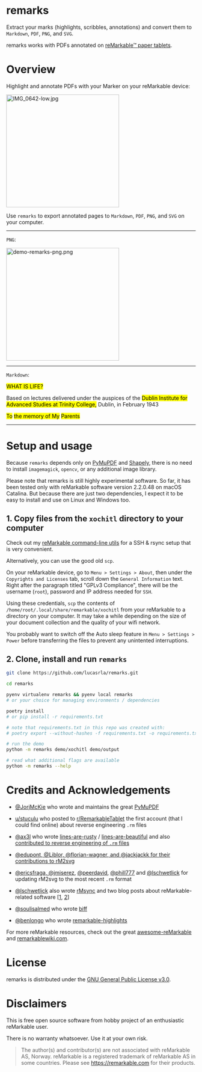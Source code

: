 # remarks

Extract your marks (highlights, scribbles, annotations) and convert them to `Markdown`, `PDF`, `PNG`, and `SVG`. 

remarks works with PDFs annotated on [reMarkable™ paper tablets](https://remarkable.com).

# Overview

Highlight and annotate PDFs with your Marker on your reMarkable device: 

<!-- How to host images on GitHub but outside your repository? Open an issue, upload your images, and voila! Trick learned from http://felixhayashi.github.io/ReadmeGalleryCreatorForGitHub/ -->

<img width="300" alt="IMG_0642-low.jpg" src="https://user-images.githubusercontent.com/1920195/88480247-3d776680-cf2b-11ea-9c30-061ec0e5cc60.jpg">

Use `remarks` to export annotated pages to `Markdown`, `PDF`, `PNG`, and `SVG` on your computer.

---

`PNG`:

<img width="300" alt="demo-remarks-png.png" src="https://user-images.githubusercontent.com/1920195/88480249-410aed80-cf2b-11ea-919b-22fb550ed9d7.png">

---

`Markdown`:

<mark>WHAT IS LIFE?</mark>

Based on lectures delivered under the auspices of the <mark>Dublin Institute for</mark> <mark>Advanced Studies at Trinity College,</mark> Dublin, in February 1943

<mark>To</mark>
<mark>the memory of My</mark> <mark>Parents</mark>

---

# Setup and usage

Because `remarks` depends only on [PyMuPDF](https://github.com/pymupdf/PyMuPDF) and [Shapely](https://github.com/Toblerity/Shapely), there is no need to install `imagemagick`, `opencv`, or any additional image library. 

Please note that remarks is still highly experimental software. So far, it has been tested only with reMarkable software version 2.2.0.48 on macOS Catalina. But because there are just two dependencies, I expect it to be easy to install and use on Linux and Windows too.

## 1. Copy files from the `xochitl` directory to your computer

Check out my [reMarkable command-line utils](https://github.com/lucasrla/rm-utils) for a SSH & rsync setup that is very convenient.

Alternatively, you can use the good old `scp`.

On your reMarkable device, go to `Menu > Settings > About`, then under the `Copyrights and Licenses` tab, scroll down the `General Information` text. Right after the paragraph titled "GPLv3 Compliance", there will be the username (`root`), password and IP address needed for `SSH`.

Using these credentials, `scp` the contents of `/home/root/.local/share/remarkable/xochitl` from your reMarkable to a directory on your computer. It may take a while depending on the size of your document collection and the quality of your wifi network.

You probably want to switch off the Auto sleep feature in `Menu > Settings > Power` before transferring the files to prevent any unintented interruptions.

## 2. Clone, install and run `remarks`

```sh
git clone https://github.com/lucasrla/remarks.git

cd remarks

pyenv virtualenv remarks && pyenv local remarks
# or your choice for managing environments / dependencies

poetry install
# or pip install -r requirements.txt

# note that requirements.txt in this repo was created with:
# poetry export --without-hashes -f requirements.txt -o requirements.txt

# run the demo
python -m remarks demo/xochitl demo/output

# read what additional flags are available
python -m remarks --help
```

# Credits and Acknowledgements

- [@JorjMcKie](https://github.com/JorjMcKie) who wrote and maintains the great [PyMuPDF](https://github.com/pymupdf/PyMuPDF)

- [u/stuculu](https://www.reddit.com/user/stucule/) who posted to [r/RemarkableTablet](https://www.reddit.com/r/RemarkableTablet/comments/7c5fh0/work_in_progress_format_of_the_lines_files/) the first account (that I could find online) about reverse engineering `.rm` files

- [@ax3l](https://github.com/ax3l) who wrote [lines-are-rusty](https://github.com/ax3l/lines-are-rusty) / [lines-are-beautiful](https://github.com/ax3l/lines-are-beautiful) and also [contributed to reverse engineering of `.rm` files](https://plasma.ninja/blog/devices/remarkable/binary/format/2017/12/26/reMarkable-lines-file-format.html)

- [@edupont, @Liblor, @florian-wagner, and @jackjackk for their contributions to rM2svg](https://github.com/reHackable/maxio/blob/33cdc1706b29698c15aac647619374e895ed3869/tools/rM2svg)

- [@ericsfraga, @jmiserez](https://github.com/jmiserez/maxio/blob/ee15bcc86e4426acd5fc70e717468862dce29fb8/tmp-rm16-ericsfraga-rm2svg.py), [@peerdavid](https://github.com/peerdavid/rmapi/blob/master/tools/rM2svg), [@phill777](https://github.com/phil777/maxio) and [@lschwetlick](https://github.com/lschwetlick/maxio/blob/master/rm_tools/rM2svg.py) for updating rM2svg to the most recent `.rm` format

- [@lschwetlick](https://github.com/lschwetlick) also wrote [rMsync](https://github.com/lschwetlick/rMsync) and two blog posts about reMarkable-related software [[1](http://lisaschwetlick.de/blog/2018/03/25/reMarkable/), [2](http://lisaschwetlick.de/blog/2019/06/10/reMarkable-Update/)]

- [@soulisalmed](https://github.com/soulisalmed) who wrote [biff](https://github.com/soulisalmed/biff)

- [@benlongo](https://github.com/benlongo) who wrote [remarkable-highlights](https://github.com/benlongo/remarkable-highlights)

For more reMarkable resources, check out the great [awesome-reMarkable](https://github.com/reHackable/awesome-reMarkable) and [remarkablewiki.com](https://remarkablewiki.com/).

# License

remarks is distributed under the [GNU General Public License v3.0](https://choosealicense.com/licenses/gpl-3.0/).

# Disclaimers

This is free open source software from hobby project of an enthusiastic reMarkable user. 

There is no warranty whatsoever. Use it at your own risk.

> The author(s) and contributor(s) are not associated with reMarkable AS, Norway. reMarkable is a registered trademark of reMarkable AS in some countries. Please see https://remarkable.com for their products.
